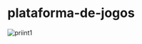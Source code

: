 # plataforma-de-jogos
![priint1](https://github.com/Juliana-L1ma/plataforma-de-jogos/assets/111203538/39f685a3-e60c-4888-9b9f-1a5ea9e23f13)


<br><br>

<br><br>
